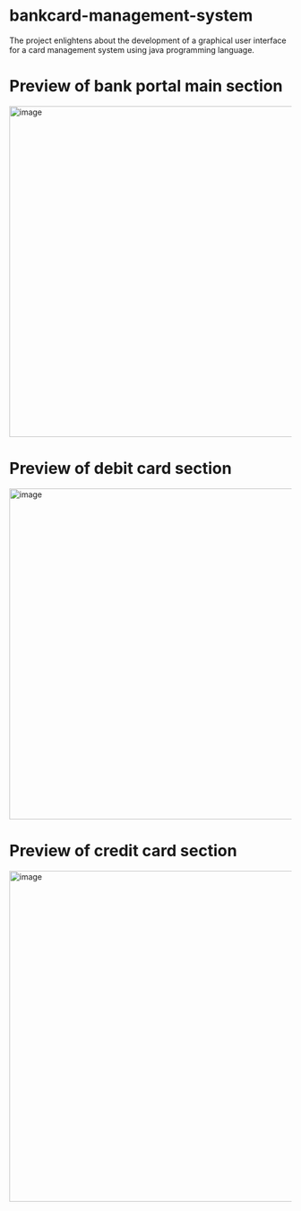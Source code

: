 # bankcard-management-system
The project enlightens about the development of a graphical user interface for a card management system using java programming language.

# Preview of bank portal main section
<img width="591" alt="image" src="https://github.com/rrieshavv/bankcard-management-system/assets/83341533/fd068ab3-4ea3-457b-8f92-2c0db08f9cd3">

# Preview of debit card section
<img width="591" alt="image" src="https://github.com/rrieshavv/bankcard-management-system/assets/83341533/1679cc75-78a1-4433-98ce-66ab9ce36678">

# Preview of credit card section
<img width="591" alt="image" src="https://github.com/rrieshavv/bankcard-management-system/assets/83341533/4cddfba8-23c5-4f74-bb53-1a4fc76c056e">
